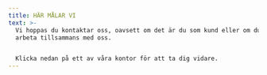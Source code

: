 ```yaml
---
title: HÄR MÅLAR VI
text: >-
  Vi hoppas du kontaktar oss, oavsett om det är du som kund eller om du önskar
  arbeta tillsammans med oss.


  Klicka nedan på ett av våra kontor för att ta dig vidare.
---
```



